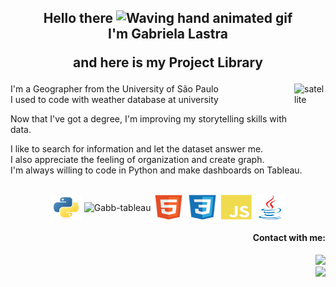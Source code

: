 
<html>
<h2 align="center">
   Hello there <img src="https://raw.githubusercontent.com/nixin72/nixin72/master/wave.gif" 
         alt="Waving hand animated gif"
         height="45"
         width="45" /> <br/>I'm Gabriela Lastra
      <p>and here is my Project Library</p>

</h2>
        
<body align="left"> 
         <img align='right' src="https://icons.iconarchive.com/icons/flat-icons.com/flat/64/Satellite-icon.png" 
         alt="satellite"
         height="50"
         width="50"/>
  <p>I'm a Geographer from the University of São Paulo
  </br>I used to code with weather database at university </p>



  <p>Now that I've got a degree, I'm improving my storytelling skills with data.</p> 
   <p>I like to search for information and let the dataset answer me.
   </br>I also appreciate the feeling of organization and create graph.
   </br>I'm always willing to code in Python and make dashboards on Tableau.</p>

<div style="display: inline_block" align="center"><br>
    <img align="center" alt="Gabb-Python" height="40" width="50" src="https://raw.githubusercontent.com/devicons/devicon/master/icons/python/python-original.svg">
     <img align="center" alt="Gabb-tableau" height="50" width="45" src="https://user-images.githubusercontent.com/32903323/43256817-e40da78a-90c5-11e8-9c84-9471549a1259.png"/>
    <img align="center" alt="Gabb-HTML" height="40" width="50" src="https://raw.githubusercontent.com/devicons/devicon/master/icons/html5/html5-original.svg">
  <img align="center" alt="Gabb-CSS" height="40" width="50" src="https://raw.githubusercontent.com/devicons/devicon/master/icons/css3/css3-original.svg">
  <img align="center" alt="Gabb-Js" height="40" width="50" src="https://raw.githubusercontent.com/devicons/devicon/master/icons/javascript/javascript-plain.svg">
  <img align="center" alt="Gabb-Java" height="40" width="50" src="https://github.com/devicons/devicon/blob/master/icons/java/java-original.svg">
</div>

<div align="right"> 
   <h4 aling="right">Contact with me:</h4>
  <a href = "mailto:gabriela.lastra@alumni.usp.br"><img src="https://img.shields.io/badge/-Gmail-%23333?style=for-the-badge&logo=gmail&logoColor=white" target="_blank"></a></br>   
<a href = "https://public.tableau.com/app/profile/gabriela.lastra#!/"><img height=25 src="https://img.shields.io/badge/my%20page%20on-TABLEAU-blue"></a>

  
 
  
</div>

</body>
</html>
